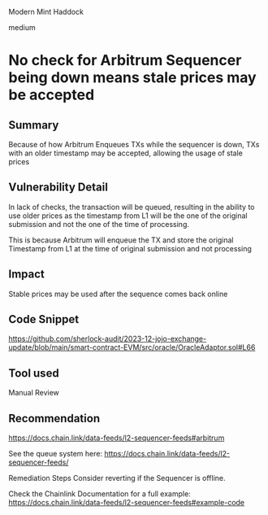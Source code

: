 Modern Mint Haddock

medium

# No check for Arbitrum Sequencer being down means stale prices may be accepted

## Summary
Because of how Arbitrum Enqueues TXs while the sequencer is down, TXs with an older timestamp may be accepted, allowing the usage of stale prices

## Vulnerability Detail
In lack of checks, the transaction will be queued, resulting in the ability to use older prices as the timestamp from L1 will be the one of the original submission and not the one of the time of processing.

This is because Arbitrum will enqueue the TX and store the original Timestamp from L1 at the time of original submission and not processing

## Impact
Stable prices may be used after the sequence comes back online

## Code Snippet
https://github.com/sherlock-audit/2023-12-jojo-exchange-update/blob/main/smart-contract-EVM/src/oracle/OracleAdaptor.sol#L66

## Tool used

Manual Review

## Recommendation
https://docs.chain.link/data-feeds/l2-sequencer-feeds#arbitrum

See the queue system here:
https://docs.chain.link/data-feeds/l2-sequencer-feeds/

Remediation Steps
Consider reverting if the Sequencer is offline.

Check the Chainlink Documentation for a full example:
https://docs.chain.link/data-feeds/l2-sequencer-feeds#example-code
